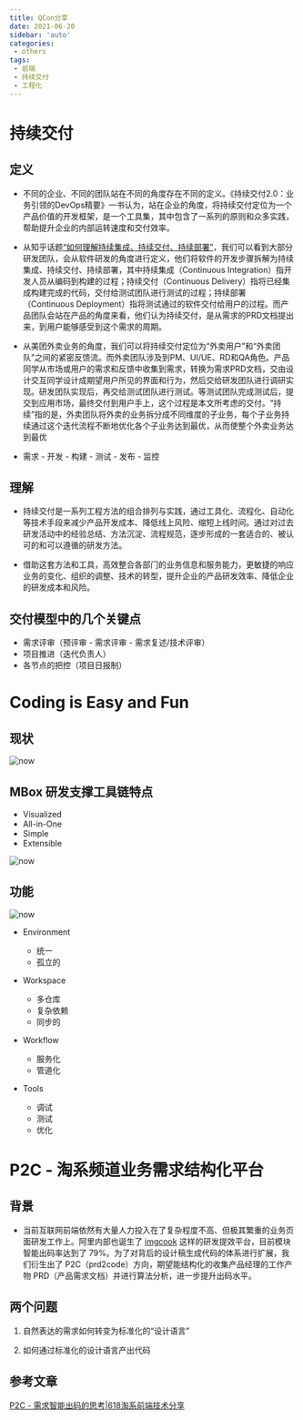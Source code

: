 ```yaml
---
title: QCon分享
date: 2021-06-20
sidebar: 'auto'
categories:
 - others
tags:
 - 前端
 - 持续交付
 - 工程化
---
```


#  持续交付

##  定义

-   不同的企业、不同的团队站在不同的角度存在不同的定义。《持续交付2.0：业务引领的DevOps精要》一书认为，站在企业的角度，将持续交付定位为一个产品价值的开发框架，是一个工具集，其中包含了一系列的原则和众多实践，帮助提升企业的内部运转速度和交付效率。

-   从知乎话题<a href="https://www.zhihu.com/question/23444990" target="_blank">“如何理解持续集成、持续交付、持续部署”</a>，我们可以看到大部分研发团队，会从软件研发的角度进行定义，他们将软件的开发步骤拆解为持续集成、持续交付、持续部署，其中持续集成（Continuous Integration）指开发人员从编码到构建的过程；持续交付（Continuous Delivery）指将已经集成构建完成的代码，交付给测试团队进行测试的过程；持续部署（Continuous Deployment）指将测试通过的软件交付给用户的过程。而产品团队会站在产品的角度来看，他们认为持续交付，是从需求的PRD文档提出来，到用户能够感受到这个需求的周期。

-   从美团外卖业务的角度，我们可以将持续交付定位为“外卖用户”和“外卖团队”之间的紧密反馈流。而外卖团队涉及到PM、UI/UE、RD和QA角色。产品同学从市场或用户的需求和反馈中收集到需求，转换为需求PRD文档，交由设计交互同学设计成期望用户所见的界面和行为，然后交给研发团队进行调研实现。研发团队实现后，再交给测试团队进行测试。等测试团队完成测试后，提交到应用市场，最终交付到用户手上，这个过程是本文所考虑的交付。“持续”指的是，外卖团队将外卖的业务拆分成不同维度的子业务，每个子业务持续通过这个迭代流程不断地优化各个子业务达到最优，从而使整个外卖业务达到最优

-   需求 - 开发 - 构建 - 测试 - 发布 - 监控

##  理解

-   持续交付是⼀系列⼯程⽅法的组合排列与实践，通过⼯具化、流程化、⾃动化等技术⼿段来减少产品开发成本、降低线上⻛险、缩短上线时间。通过对过去研发活动中的经验总结、⽅法沉淀、流程规范，逐步形成的⼀套适合的、被认可的和可以遵循的研发⽅法。

-   借助这套⽅法和⼯具，⾼效整合各部⻔的业务信息和服务能⼒，更敏捷的响应业务的变化、组织的调整、技术的转型，提升企业的产品研发效率、降低企业的研发成本和⻛险。

##  交付模型中的几个关键点

-   需求评审（预评审 - 需求评审 - 需求复述/技术评审）
-   项目推进（迭代负责人）
-   各节点的把控（项目日报制）

#   Coding is Easy and Fun

##  现状

![now](/qcon/code1.jpg)

##  MBox 研发⽀撑⼯具链特点

-   Visualized 
-   All-in-One
-   Simple
-   Extensible

![now](/qcon/code2.jpg)

##  功能

![now](/qcon/code3.jpg)

-   Environment

    -   统一
    -   孤立的

-   Workspace

    -   多仓库
    -   复杂依赖
    -   同步的

-   Workflow

    -   服务化
    -   管道化

-   Tools

    -   调试
    -   测试
    -   优化

#  P2C - 淘系频道业务需求结构化平台

##  背景

-   当前互联网前端依然有大量人力投入在了复杂程度不高、但极其繁重的业务页面研发工作上。阿里内部也诞生了 <a href="https://www.imgcook.com/" target="_blank">imgcook</a> 这样的研发提效平台，目前模块智能出码率达到了 79%。为了对背后的设计稿生成代码的体系进行扩展，我们衍生出了 P2C（prd2code）方向，期望能结构化的收集产品经理的工作产物 PRD（产品需求文档）并进行算法分析，进一步提升出码水平。

##  两个问题

1.  自然表达的需求如何转变为标准化的“设计语言”

2.  如何通过标准化的设计语言产出代码

##  参考文章

<a href="https://juejin.cn/post/6850037276916121613" target="_blank">P2C - 需求智能出码的思考|618淘系前端技术分享</a>



